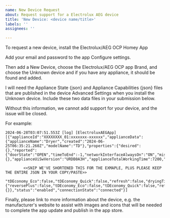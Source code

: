 ```yaml
---
name: New Device Request
about: Request support for a Electrolux AEG device
title: 'New Device: <device name/title>'
labels: ''
assignees: ''

---
```


To request a new device, install the Electrolux/AEG OCP Homey App

Add your email and password to the app Configure settings.

Then add a New Device, choose the Electrolux/AEG OCP app Brand, and choose the Unknown device and if you have any appliance, it should be found and added. 

I will need the Appliance State {json} and Appliance Capabilities {json} files that are published in the device Advanced Settings when you install the Unknown device. Include these two data files in your submission below.

Without this information, we cannot add support for your device, and the issue will be closed.

For example:

```
2024-06-28T03:07:51.553Z [log] [ElectroluxAEGApp] [{"applianceId":"XXXXXXXX_01:xxxxxxx-xxxxxx","applianceData":{"applianceName":"Dryer","created":"2024-06-25T06:35:21.260Z","modelName":"TD"},"properties":{"desired":{},"reported":{"doorState":"OPEN","timeToEnd":-1,"networkInterfaceAlwaysOn":"ON","miscellaneous":{},"applianceUiSwVersion":"URDB0A3H","applianceTotalWorkingTime":7200,"remoteControl":"NOT_SAFETY_RELEVANT_ENABLED","dryingNominalLoadWeight":65535,

        <<SNIP WE'VE SHORTENED THIS FOR THE EXMAPLE, PLUS PLEASE KEEP THE ENTIRE JSON IN YOUR COPY/PASTE>>

"tDEconomy_Eco":false,"tDEconomy_Quick":false,"refresh":false,"dryingTime":65535,"memoryId":20,"programUID":"MACHINE_SETTINGS_HIDDEN_TEST","antiCreaseValue":255,"tDEconomy_Night":false},"cycleMemory1":{"reversePlus":false,"tDEconomy_Eco":false,"tDEconomy_Quick":false,"refresh":false,"dryingTime":65535,"memoryId":30,"programUID":"MACHINE_SETTINGS_HIDDEN_TEST","antiCreaseValue":255,"tDEconomy_Night":false}},"metadata":{}},"status":"enabled","connectionState":"connected"}]
```

Finally, please link to more information about the device, e.g. the manufacturer's website to assist with images and icons that will be needed to complete the app update and publish in the app store.
